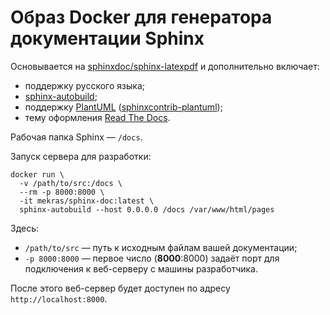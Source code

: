 # Образ Docker для генератора документации Sphinx

Основывается на [sphinxdoc/sphinx-latexpdf](https://hub.docker.com/r/sphinxdoc/sphinx-latexpdf)
и дополнительно включает:

- поддержку русского языка;
- [sphinx-autobuild](https://github.com/executablebooks/sphinx-autobuild);  
- поддержку [PlantUML](https://plantuml.com/ru/) ([sphinxcontrib-plantuml](https://github.com/sphinx-contrib/plantuml));
- тему оформления [Read The Docs](https://sphinx-rtd-theme.readthedocs.io/en/stable/).

Рабочая папка Sphinx — `/docs`.

Запуск сервера для разработки:

    docker run \
      -v /path/to/src:/docs \
      --rm -p 8000:8000 \
      -it mekras/sphinx-doc:latest \
      sphinx-autobuild --host 0.0.0.0 /docs /var/www/html/pages

Здесь:

- `/path/to/src` — путь к исходным файлам вашей документации;
- `-p 8000:8000` — первое число (**8000**:8000) задаёт порт для подключения к веб-серверу с машины разработчика.

После этого веб-сервер будет доступен по адресу `http://localhost:8000`.
